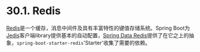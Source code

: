 # 30.1. Redis

[Redis](http://redis.io/)是一个缓存，消息中间件及具有丰富特性的键值存储系统。Spring Boot为[Jedis](https://github.com/xetorthio/jedis/)客户端library提供基本的自动配置，[Spring Data Redis](https://github.com/spring-projects/spring-data-redis)提供了在它之上的抽象，`spring-boot-starter-redis`'Starter'收集了需要的依赖。

